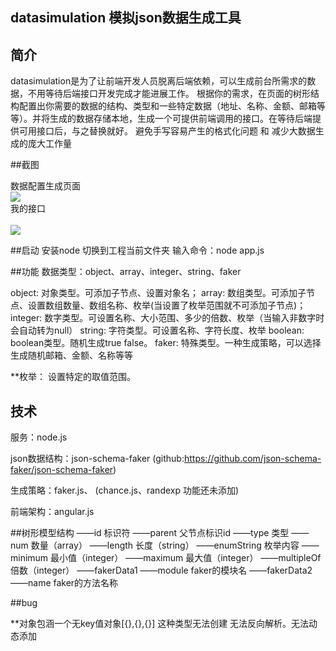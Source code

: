 ## datasimulation 模拟json数据生成工具

## 简介
datasimulation是为了让前端开发人员脱离后端依赖，可以生成前台所需求的数据，不用等待后端接口开发完成才能进展工作。
根据你的需求，在页面的树形结构配置出你需要的数据的结构、类型和一些特定数据（地址、名称、金额、邮箱等等）。并将生成的数据存储本地，生成一个可提供前端调用的接口。在等待后端提供可用接口后，与之替换就好。
避免手写容易产生的格式化问题 和 减少大数据生成的庞大工作量

##截图<br>

  数据配置生成页面<br> 
  ![](https://github.com/lixingdecai/data-simulation/raw/master/src/images/screenShot1.png)  
  我的接口<br>  
  ![](https://github.com/lixingdecai/data-simulation/raw/master/src/images/screenShot2.png)

##启动
安装node 
切换到工程当前文件夹
输入命令：node app.js

##功能
数据类型：object、array、integer、string、faker

object:		对象类型。可添加子节点、设置对象名；
array: 		数组类型。可添加子节点、设置数组数量、数组名称、枚举(当设置了枚举范围就不可添加子节点)；
integer:	数字类型。可设置名称、大小范围、多少的倍数、枚举（当输入非数字时会自动转为null）
string:		字符类型。可设置名称、字符长度、枚举
boolean: 	boolean类型。随机生成true false。
faker:		特殊类型。一种生成策略，可以选择生成随机邮箱、金额、名称等等

**枚举：	设置特定的取值范围。

## 技术
服务：node.js

json数据结构：json-schema-faker (github:https://github.com/json-schema-faker/json-schema-faker) 

生成策略：faker.js、 (chance.js、randexp 功能还未添加)

前端架构：angular.js


##树形模型结构
    ——id			标识符
    ——parent		父节点标识id
    ——type			类型
    ——num			数量（array）
    ——length		长度（string）
    ——enumString	枚举内容
    ——minimum		最小值（integer）
    ——maximum		最大值（integer）
    ——multipleOf	倍数（integer）
    ——fakerData1
    	——module	faker的模块名
    ——fakerData2
    	——name		faker的方法名称
	

##bug

**对象包涵一个无key值对象[{},{},{}]  这种类型无法创建 无法反向解析。无法动态添加

